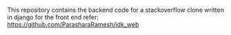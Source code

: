 This repository contains the backend code for a stackoverflow clone written in django
for the front end refer: https://github.com/ParasharaRamesh/idk_web
